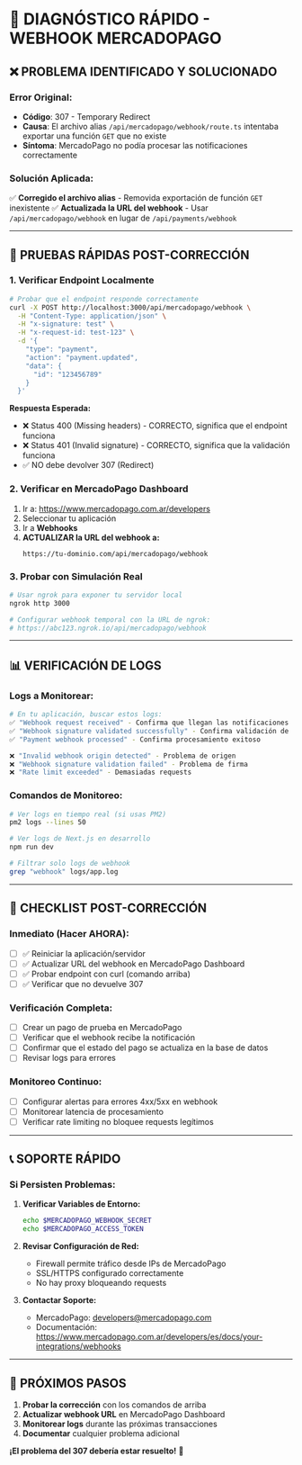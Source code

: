 # 🔧 DIAGNÓSTICO RÁPIDO - WEBHOOK MERCADOPAGO

## ❌ PROBLEMA IDENTIFICADO Y SOLUCIONADO

### **Error Original:**

- **Código**: 307 - Temporary Redirect
- **Causa**: El archivo alias `/api/mercadopago/webhook/route.ts` intentaba exportar una función `GET` que no existe
- **Síntoma**: MercadoPago no podía procesar las notificaciones correctamente

### **Solución Aplicada:**

✅ **Corregido el archivo alias** - Removida exportación de función `GET` inexistente
✅ **Actualizada la URL del webhook** - Usar `/api/mercadopago/webhook` en lugar de `/api/payments/webhook`

---

## 🧪 PRUEBAS RÁPIDAS POST-CORRECCIÓN

### **1. Verificar Endpoint Localmente**

```bash
# Probar que el endpoint responde correctamente
curl -X POST http://localhost:3000/api/mercadopago/webhook \
  -H "Content-Type: application/json" \
  -H "x-signature: test" \
  -H "x-request-id: test-123" \
  -d '{
    "type": "payment",
    "action": "payment.updated",
    "data": {
      "id": "123456789"
    }
  }'
```

**Respuesta Esperada:**

- ❌ Status 400 (Missing headers) - CORRECTO, significa que el endpoint funciona
- ❌ Status 401 (Invalid signature) - CORRECTO, significa que la validación funciona
- ✅ NO debe devolver 307 (Redirect)

### **2. Verificar en MercadoPago Dashboard**

1. Ir a: https://www.mercadopago.com.ar/developers
2. Seleccionar tu aplicación
3. Ir a **Webhooks**
4. **ACTUALIZAR la URL del webhook a:**
   ```
   https://tu-dominio.com/api/mercadopago/webhook
   ```

### **3. Probar con Simulación Real**

```bash
# Usar ngrok para exponer tu servidor local
ngrok http 3000

# Configurar webhook temporal con la URL de ngrok:
# https://abc123.ngrok.io/api/mercadopago/webhook
```

---

## 📊 VERIFICACIÓN DE LOGS

### **Logs a Monitorear:**

```bash
# En tu aplicación, buscar estos logs:
✅ "Webhook request received" - Confirma que llegan las notificaciones
✅ "Webhook signature validated successfully" - Confirma validación de seguridad
✅ "Payment webhook processed" - Confirma procesamiento exitoso

❌ "Invalid webhook origin detected" - Problema de origen
❌ "Webhook signature validation failed" - Problema de firma
❌ "Rate limit exceeded" - Demasiadas requests
```

### **Comandos de Monitoreo:**

```bash
# Ver logs en tiempo real (si usas PM2)
pm2 logs --lines 50

# Ver logs de Next.js en desarrollo
npm run dev

# Filtrar solo logs de webhook
grep "webhook" logs/app.log
```

---

## 🚨 CHECKLIST POST-CORRECCIÓN

### **Inmediato (Hacer AHORA):**

- [ ] ✅ Reiniciar la aplicación/servidor
- [ ] ✅ Actualizar URL del webhook en MercadoPago Dashboard
- [ ] ✅ Probar endpoint con curl (comando arriba)
- [ ] ✅ Verificar que no devuelve 307

### **Verificación Completa:**

- [ ] Crear un pago de prueba en MercadoPago
- [ ] Verificar que el webhook recibe la notificación
- [ ] Confirmar que el estado del pago se actualiza en la base de datos
- [ ] Revisar logs para errores

### **Monitoreo Continuo:**

- [ ] Configurar alertas para errores 4xx/5xx en webhook
- [ ] Monitorear latencia de procesamiento
- [ ] Verificar rate limiting no bloquee requests legítimos

---

## 📞 SOPORTE RÁPIDO

### **Si Persisten Problemas:**

1. **Verificar Variables de Entorno:**

   ```bash
   echo $MERCADOPAGO_WEBHOOK_SECRET
   echo $MERCADOPAGO_ACCESS_TOKEN
   ```

2. **Revisar Configuración de Red:**
   - Firewall permite tráfico desde IPs de MercadoPago
   - SSL/HTTPS configurado correctamente
   - No hay proxy bloqueando requests

3. **Contactar Soporte:**
   - MercadoPago: developers@mercadopago.com
   - Documentación: https://www.mercadopago.com.ar/developers/es/docs/your-integrations/webhooks

---

## 🎯 PRÓXIMOS PASOS

1. **Probar la corrección** con los comandos de arriba
2. **Actualizar webhook URL** en MercadoPago Dashboard
3. **Monitorear logs** durante las próximas transacciones
4. **Documentar** cualquier problema adicional

**¡El problema del 307 debería estar resuelto!** 🎉
